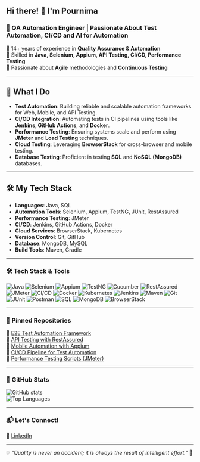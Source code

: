 ## Hi there! 👋 I'm Pournima
### 🚀 QA Automation Engineer | Passionate About Test Automation, CI/CD and AI for Automation

🔹 14+ years of experience in **Quality Assurance & Automation**  
🔹 Skilled in **Java, Selenium, Appium, API Testing, CI/CD, Performance Testing**  
🔹 Passionate about **Agile** methodologies and **Continuous Testing**  

---

## 🚀 **What I Do**  
- **Test Automation**: Building reliable and scalable automation frameworks for Web, Mobile, and API Testing.
- **CI/CD Integration**: Automating tests in CI pipelines using tools like **Jenkins, GitHub Actions**, and **Docker**.
- **Performance Testing**: Ensuring systems scale and perform using **JMeter** and **Load Testing** techniques.
- **Cloud Testing**: Leveraging **BrowserStack** for cross-browser and mobile testing.
- **Database Testing**: Proficient in testing **SQL** and **NoSQL (MongoDB)** databases.

---

## 🛠️ **My Tech Stack**  
- **Languages**: Java, SQL  
- **Automation Tools**: Selenium, Appium, TestNG, JUnit, RestAssured  
- **Performance Testing**: JMeter  
- **CI/CD**: Jenkins, GitHub Actions, Docker  
- **Cloud Services**: BrowserStack, Kubernetes  
- **Version Control**: Git, GitHub  
- **Database**: MongoDB, MySQL  
- **Build Tools**: Maven, Gradle


---

### 🛠️ **Tech Stack & Tools**
![Java](https://img.shields.io/badge/Java-ED8B00?style=flat&logo=java&logoColor=white)
![Selenium](https://img.shields.io/badge/Selenium-43B02A?style=flat&logo=selenium&logoColor=white)
![Appium](https://img.shields.io/badge/Appium-9C27B0?style=flat&logo=appium&logoColor=white)
![TestNG](https://img.shields.io/badge/TestNG-FF6F00?style=flat)
![Cucumber](https://img.shields.io/badge/Cucumber-23D300?style=flat&logo=cucumber&logoColor=white)
![RestAssured](https://img.shields.io/badge/RestAssured-4CAF50?style=flat)
![JMeter](https://img.shields.io/badge/JMeter-E2231A?style=flat&logo=apachejmeter&logoColor=white)
![CI/CD](https://img.shields.io/badge/CI/CD-004880?style=flat&logo=githubactions&logoColor=white)
![Docker](https://img.shields.io/badge/Docker-2496ED?style=flat&logo=docker&logoColor=white)
![Kubernetes](https://img.shields.io/badge/Kubernetes-326CE5?style=flat&logo=kubernetes&logoColor=white)
![Jenkins](https://img.shields.io/badge/Jenkins-D24939?style=flat&logo=jenkins&logoColor=white)
![Maven](https://img.shields.io/badge/Maven-C71A36?style=flat&logo=apachemaven&logoColor=white)
![Git](https://img.shields.io/badge/Git-F05032?style=flat&logo=git&logoColor=white)
![JUnit](https://img.shields.io/badge/JUnit-25A162?style=flat&logo=junit&logoColor=white)
![Postman](https://img.shields.io/badge/Postman-FF6C37?style=flat&logo=postman&logoColor=white)
![SQL](https://img.shields.io/badge/SQL-4479A1?style=flat&logo=mysql&logoColor=white)
![MongoDB](https://img.shields.io/badge/MongoDB-47A248?style=flat&logo=mongodb&logoColor=white)
![BrowserStack](https://img.shields.io/badge/BrowserStack-FF7A00?style=flat&logo=browserstack&logoColor=white)

---

### 📌 **Pinned Repositories**
🌟 [E2E Test Automation Framework](https://github.com/yourusername/e2e-automation)  
🌟 [API Testing with RestAssured](https://github.com/yourusername/api-testing)  
🌟 [Mobile Automation with Appium](https://github.com/yourusername/appium-framework)  
🌟 [CI/CD Pipeline for Test Automation](https://github.com/yourusername/ci-cd-testing)  
🌟 [Performance Testing Scripts (JMeter)](https://github.com/yourusername/jmeter-scripts)  

---

### 🚀 **GitHub Stats**
![GitHub stats](https://github-readme-stats.vercel.app/api?username=yourusername&show_icons=true&theme=dark)  
![Top Languages](https://github-readme-stats.vercel.app/api/top-langs/?username=yourusername&layout=compact&theme=dark)  

---

### 📬 **Let's Connect!**
🔗 [LinkedIn](https://www.linkedin.com/in/yourprofile/)  

---

💡 *"Quality is never an accident; it is always the result of intelligent effort."* 🚀  
